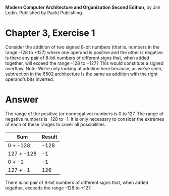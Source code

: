 __Modern Computer Architecture and Organization Second Edition__, by Jim Ledin. Published by Packt Publishing.
# Chapter 3, Exercise 1

Consider the addition of two signed 8-bit numbers (that is, numbers in the range -128 to +127) where one operand is positive and the other is negative. Is there any pair of 8-bit numbers of different signs that, when added together, will exceed the range -128 to +127? This would constitute a signed overflow. Note: We’re only looking at addition here because, as we’ve seen, subtraction in the 6502 architecture is the same as addition with the right operand’s bits inverted.

# Answer
The range of the positive (or nonnegative) numbers is 0 to 127. The range of negative numbers is -128 to -1. It is only necessary to consider the extremes of each of these ranges to cover all possibilities.

Sum | Result
--- | ------
0 + -128 | -128
127 + -128 | -1
0 + -1 | -1
127 + -1 | 126

There is no pair of 8-bit numbers of different signs that, when added together, exceeds the range -128 to +127.